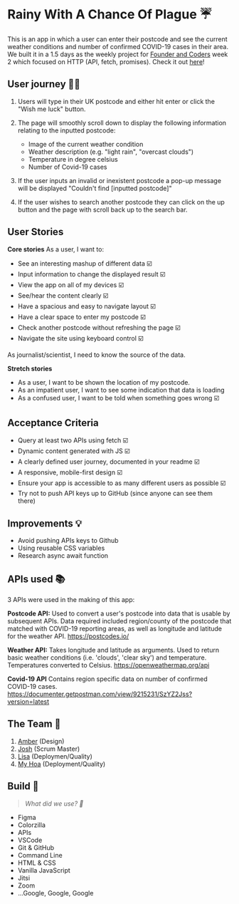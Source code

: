 # Rainy With A Chance Of Plague ☔

This is an app in which a user can enter their postcode and see the current weather conditions and number of confirmed COVID-19 cases in their area. 
We built it in a 1.5 days as the weekly project for [Founder and Coders](https://www.foundersandcoders.com/) week 2 which focused on HTTP (API, fetch, promises). Check it out [here](https://fac20.github.io/api-project-DFJL/)!

## User journey 🧚‍♀️

1. Users will type in their UK postcode and either hit enter or click the "Wish me luck" button. 
2. The page will smoothly scroll down to display the following information relating to the inputted postcode:

    - Image of the current weather condition
    - Weather description (e.g. "light rain", "overcast clouds")
    - Temperature in degree celsius
    - Number of Covid-19 cases

3. If the user inputs an invalid or inexistent postcode a pop-up message will be displayed "Couldn't find [inputted postcode]"
4. If the user wishes to search another postcode they can click on the up button and the page with scroll back up to the search bar.

## User Stories

**Core stories**
As a user, I want to:

* See an interesting mashup of different data ☑️
* Input information to change the displayed result ☑️
* View the app on all of my devices ☑️
* See/hear the content clearly ☑️
* Have a spacious and easy to navigate layout ☑️
* Have a clear space to enter my postcode ☑️
* Check another postcode without refreshing the page ☑️
* Navigate the site using keyboard control ☑️

As journalist/scientist, I need to know the source of the data.

**Stretch stories**

* As a user, I want to be shown the location of my postcode. 
* As an impatient user, I want to see some indication that data is loading 
* As a confused user, I want to be told when something goes wrong ☑️

## Acceptance Criteria
* Query at least two APIs using fetch ☑️
* Dynamic content generated with JS ☑️
* A clearly defined user journey, documented in your readme ☑️
* A responsive, mobile-first design ☑️
* Ensure your app is accessible to as many different users as possible ☑️
* Try not to push API keys up to GitHub (since anyone can see them there)

## Improvements 💡
* Avoid pushing APIs keys to Github
* Using reusable CSS variables
* Research async await function

## APIs used 📚

3 APIs were used in the making of this app:

**Postcode API:**
Used to convert a user's postcode into data that is usable by subsequent APIs.
Data required included region/county of the postcode that matched with COVID-19 reporting areas, as well as longitude and latitude for the weather API.
https://postcodes.io/

**Weather API:**
Takes longitude and latitude as arguments. Used to return basic weather conditions (i.e. 'clouds', 'clear sky') and temperature. Temperatures converted to Celsius.
https://openweathermap.org/api

**Covid-19 API**
Contains region specific data on number of confirmed COVID-19 cases. 
https://documenter.getpostman.com/view/9215231/SzYZ2Jss?version=latest

## The Team 🧠

1. [Amber](https://github.com/amberrignell) (Design)
2. [Josh](https://github.com/jhart5) (Scrum Master)
3. [Lisa](https://github.com/LiCern) (Deploymen/Quality)
4. [My Hoa](https://github.com/mhtien) (Deployment/Quality)


## Build :hammer:

> *What did we use? :wrench:*

- Figma
- Colorzilla 
- APIs 
- VSCode
- Git & GitHub
- Command Line
- HTML & CSS
- Vanilla JavaScript
- Jitsi
- Zoom
- ...Google, Google, Google


